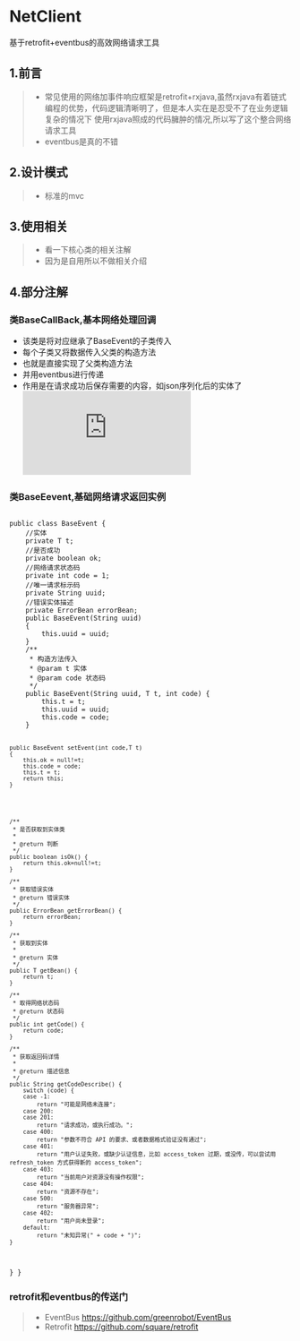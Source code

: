 # NetClient
基于retrofit+eventbus的高效网络请求工具
## 1.前言
> - 常见使用的网络加事件响应框架是retrofit+rxjava,虽然rxjava有着链式编程的优势，代码逻辑清晰明了，但是本人实在是忍受不了在业务逻辑复杂的情况下
使用rxjava照成的代码臃肿的情况,所以写了这个整合网络请求工具
> - eventbus是真的不错
## 2.设计模式
> - 标准的mvc
## 3.使用相关
> - 看一下核心类的相关注解
> - 因为是自用所以不做相关介绍
## 4.部分注解
### 类BaseCallBack,基本网络处理回调
 - 该类是将对应继承了BaseEvent的子类传入
 - 每个子类又将数据传入父类的构造方法
 - 也就是直接实现了父类构造方法
 - 并用eventbus进行传递
 - 作用是在请求成功后保存需要的内容，如json序列化后的实体了  
 ![BaseCallBack](https://github.com/Aoyihala/NetClient/blob/master/app/src/main/java/com/easy/west/westclient/api/base/callback/BaseCallBack.java)
### 类BaseEevent,基础网络请求返回实例
<p><code>
public class BaseEvent<T> {
    //实体
    private T t;
    //是否成功
    private boolean ok;
    //网络请求状态码
    private int code = 1;
    //唯一请求标示码
    private String uuid;
    //错误实体描述
    private ErrorBean errorBean;
    public BaseEvent(String uuid)
    {
        this.uuid = uuid;
    }
    /**
     * 构造方法传入
     * @param t 实体
     * @param code 状态码
     */
    public BaseEvent(String uuid, T t, int code) {
        this.t = t;
        this.uuid = uuid;
        this.code = code;
    }

    public BaseEvent setEvent(int code,T t)
    {
        this.ok = null!=t;
        this.code = code;
        this.t = t;
        return this;
    }





    /**
     * 是否获取到实体类
     *
     * @return 判断
     */
    public boolean isOk() {
        return this.ok=null!=t;
    }

    /**
     * 获取错误实体
     * @return 错误实体
     */
    public ErrorBean getErrorBean() {
        return errorBean;
    }

    /**
     * 获取到实体
     *
     * @return 实体
     */
    public T getBean() {
        return t;
    }

    /**
     * 取得网络状态码
     * @return 状态码
     */
    public int getCode() {
        return code;
    }

    /**
     * 获取返回码详情
     *
     * @return 描述信息
     */
    public String getCodeDescribe() {
        switch (code) {
        case -1:
            return "可能是网络未连接";
        case 200:
        case 201:
            return "请求成功，或执行成功。";
        case 400:
            return "参数不符合 API 的要求、或者数据格式验证没有通过";
        case 401:
            return "用户认证失败，或缺少认证信息，比如 access_token 过期，或没传，可以尝试用 refresh_token 方式获得新的 access_token";
        case 403:
            return "当前用户对资源没有操作权限";
        case 404:
            return "资源不存在";
        case 500:
            return "服务器异常";
        case 402:
            return "用户尚未登录";
        default:
            return "未知异常(" + code + ")";
    }
}
}
</code></p>
### retrofit和eventbus的传送门
> - EventBus <https://github.com/greenrobot/EventBus>
> - Retrofit <https://github.com/square/retrofit>
